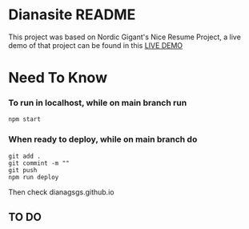 # Dianasite README

This project was based on Nordic Gigant's Nice Resume Project, a live demo of that project can be found in this [LIVE DEMO](https://nordicgiant2.github.io/react-nice-resume-page/index.html)

# Need To Know

### To run in localhost, while on main branch run

```shell
npm start
```

### When ready to deploy, while on main branch do

```shell
git add .
git commint -m ""
git push
npm run deploy
```

Then check dianagsgs.github.io

## TO DO
